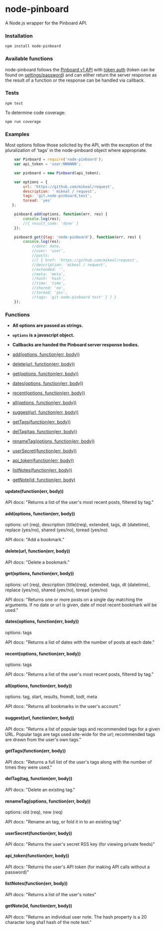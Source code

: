 node-pinboard
=============

A Node.js wrapper for the Pinboard API.

### Installation
	npm install node-pinboard

### Available functions
  node-pinboard follows the [Pinboard v1 API](https://pinboard.in/api/) with [token auth](https://pinboard.in/api/#authentication) (token can be found on [settings/password](https://pinboard.in/settings/password)) and can either return the server response as the result of a function or the response can be handled via callback.

### Tests
	npm test

To determine code coverage:

	npm run coverage

### Examples
  Most options follow those solicited by the API, with the exception of the pluralization of 'tags' in the node-pinboard object where appropriate.

```javascript
	var Pinboard = require('node-pinboard');
	var api_token = 'user:NNNNNN';

	var pinboard = new Pinboard(api_token);

	var options = {
		url: 'https://github.com/mikeal/request',
		description: ' mikeal / request',
		tags: 'git,node-pinboard,test',
		toread: 'yes'
   };

	pinboard.add(options, function(err, res) {
    	console.log(res);
    	//{ result_code: 'done' }
	});

	pinboard.get({tag: 'node-pinboard'}, function(err, res) {
		console.log(res);
			//date: date,
  			//user: 'user',
  			//posts:
   			//[ { href: 'https://github.com/mikeal/request',
      		//description: 'mikeal / request',
      		//extended: '',
      		//meta: 'meta',
      		//hash: 'hash',
      		//time: 'time',
      		//shared: 'no',
      		//toread: 'yes',
      		//tags: 'git node-pinboard test' } ] }
	});
```

### Functions ###

- **All options are passed as strings.**
- **`options` is a javascript object.**
- **Callbacks are handed the Pinboard server response bodies.**

- [add(options, function(err, body))](#addoptions-functionbody)
- [delete(url, function(err, body))](#deleteurl-functionbody)
- [get(options, function(err, body))](#getoptions-functionbody)
- [dates(options, function(err, body))](#datesoptions-functionbody)
- [recent(options, function(err, body))](#recentoptions-functionbody)
- [all(options, function(err, body))](#alloptions-functionbody)
- [suggest(url, function(err, body))](#suggesturl-functionbody)
- [getTags(function(err, body))](#getTagsfunctionbody)
- [delTag(tag, function(err, body))](#delTagtag-functionbody)
- [renameTag(options, function(err, body))](#renameTagoptions-functionbody)
- [userSecret(function(err, body))](#userSecretfunctionbody)
- [api_token(function(err, body))](#api_tokenfunctionbody)
- [listNotes(function(err, body))](#listNotesfunctionbody)
- [getNote(id, function(err, body)](#getNoteid-functionbody)

#### update(function(err, body))

API docs: "Returns a list of the user's most recent posts, filtered by tag."

#### add(options, function(err, body))

options: url (req), description (title)(req), extended, tags, dt (datetime), replace (yes/no), shared (yes/no), toread (yes/no)

API docs: "Add a bookmark."

#### delete(url, function(err, body))

API docs: "Delete a bookmark."

#### get(options, function(err, body))

options: url (req), description (title)(req), extended, tags, dt (datetime), replace (yes/no), shared (yes/no), toread (yes/no)

API docs: "Returns one or more posts on a single day matching the arguments. If no date or url is given, date of most recent bookmark will be used."

#### dates(options, function(err, body))

options: tags

API docs: "Returns a list of dates with the number of posts at each date."

#### recent(options, function(err, body))

options: tags

API docs: "Returns a list of the user's most recent posts, filtered by tag."

#### all(options, function(err, body))

options: tag, start, results, fromdt, todt, meta

API docs: "Returns all bookmarks in the user's account."

#### suggest(url, function(err, body))

API docs: "Returns a list of popular tags and recommended tags for a given URL. Popular tags are tags used site-wide for the url; recommended tags are drawn from the user's own tags."

#### getTags(function(err, body))

API docs: "Returns a full list of the user's tags along with the number of times they were used."

#### delTag(tag, function(err, body))

API docs: "Delete an existing tag."

#### renameTag(options, function(err, body))

options: old (req), new (req)

API docs: "Rename an tag, or fold it in to an existing tag"

#### userSecret(function(err, body))

API docs: "Returns the user's secret RSS key (for viewing private feeds)"

#### api_token(function(err, body))

API docs: "Returns the user's API token (for making API calls without a password)"

#### listNotes(function(err, body))

API docs: "Returns a list of the user's notes"

#### getNote(id, function(err, body))

API docs: "Returns an individual user note. The hash property is a 20 character long sha1 hash of the note text."
